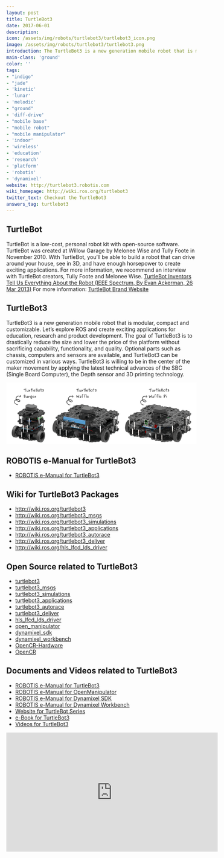 ```yaml
---
layout: post
title: TurtleBot3
date: 2017-06-01
description:
icon: /assets/img/robots/turtlebot3/turtlebot3_icon.png
image: /assets/img/robots/turtlebot3/turtlebot3.png
introduction: The TurtleBot3 is a new generation mobile robot that is modular, compact and customizable.
main-class: 'ground'
color: ''
tags:
- "indigo"
- "jade"
- 'kinetic'
- 'lunar'
- 'melodic'
- "ground"
- 'diff-drive'
- "mobile base"
- "mobile robot"
- "mobile manipulator"
- 'indoor'
- 'wireless'
- 'education'
- 'research'
- 'platform'
- 'robotis'
- 'dynamixel'
website: http://turtlebot3.robotis.com
wiki_homepage: http://wiki.ros.org/turtlebot3
twitter_text: Checkout the TurtleBot3
answers_tag: turtlebot3
---
```


## TurtleBot
TurtleBot is a low-cost, personal robot kit with open-source software. TurtleBot was created at Willow Garage by Melonee Wise and Tully Foote in November 2010. With TurtleBot, you’ll be able to build a robot that can drive around your house, see in 3D, and have enough horsepower to create exciting applications. For more information, we recommend an interview with TurtleBot creators, Tully Foote and Melonee Wise. [TurtleBot Inventors Tell Us Everything About the Robot (IEEE Spectrum, By Evan Ackerman, 26 Mar 2013)](http://spectrum.ieee.org/automaton/robotics/diy/interview-turtlebot-inventors-tell-us-everything-about-the-robot)
For more information: [TurtleBot Brand Website](http://www.turtlebot.com)

## TurtleBot3
TurtleBot3 is a new generation mobile robot that is modular, compact and customizable. Let’s explore ROS and create exciting applications for education, research and product development. The goal of TurtleBot3 is to drastically reduce the size and lower the price of the platform without sacrificing capability, functionality, and quality. Optional parts such as chassis, computers and sensors are available, and TurtleBot3 can be customized in various ways. TurtleBot3 is willing to be in the center of the maker movement by applying the latest technical advances of the SBC (Single Board Computer), the Depth sensor and 3D printing technology.

![turtlebot3 Series](/assets/img/robots/turtlebot3/turtlebot3_series.png)

## ROBOTIS e-Manual for TurtleBot3
- [ROBOTIS e-Manual for TurtleBot3](http://turtlebot3.robotis.com/)

## Wiki for TurtleBot3 Packages
- http://wiki.ros.org/turtlebot3
- http://wiki.ros.org/turtlebot3_msgs
- http://wiki.ros.org/turtlebot3_simulations
- http://wiki.ros.org/turtlebot3_applications
- http://wiki.ros.org/turtlebot3_autorace
- http://wiki.ros.org/turtlebot3_deliver
- http://wiki.ros.org/hls_lfcd_lds_driver

## Open Source related to TurtleBot3
- [turtlebot3](https://github.com/ROBOTIS-GIT/turtlebot3)
- [turtlebot3_msgs](https://github.com/ROBOTIS-GIT/turtlebot3_msgs)
- [turtlebot3_simulations](https://github.com/ROBOTIS-GIT/turtlebot3_simulations)
- [turtlebot3_applications](https://github.com/ROBOTIS-GIT/turtlebot3_applications)
- [turtlebot3_autorace](https://github.com/ROBOTIS-GIT/turtlebot3_autorace)
- [turtlebot3_deliver](https://github.com/ROBOTIS-GIT/turtlebot3_deliver)
- [hls_lfcd_lds_driver](https://github.com/ROBOTIS-GIT/hls_lfcd_lds_driver)
- [open_manipulator](https://github.com/ROBOTIS-GIT/open_manipulator)
- [dynamixel_sdk](https://github.com/ROBOTIS-GIT/DynamixelSDK)
- [dynamixel_workbench](https://github.com/ROBOTIS-GIT/dynamixel-workbench)
- [OpenCR-Hardware](https://github.com/ROBOTIS-GIT/OpenCR-Hardware)
- [OpenCR](https://github.com/ROBOTIS-GIT/OpenCR)

## Documents and Videos related to TurtleBot3
- [ROBOTIS e-Manual for TurtleBot3](http://turtlebot3.robotis.com/)
- [ROBOTIS e-Manual for OpenManipulator](http://emanual.robotis.com/docs/en/platform/openmanipulator/)
- [ROBOTIS e-Manual for Dynamixel SDK](http://emanual.robotis.com/docs/en/software/dynamixel/dynamixel_sdk/overview/)
- [ROBOTIS e-Manual for Dynamixel Workbench](http://emanual.robotis.com/docs/en/software/dynamixel/dynamixel_workbench/)
- [Website for TurtleBot Series](http://www.turtlebot.com/)
- [e-Book for TurtleBot3](https://community.robotsource.org/t/download-the-ros-robot-programming-book-for-free/51/)
- [Videos for TurtleBot3 ](https://www.youtube.com/playlist?list=PLRG6WP3c31_XI3wlvHlx2Mp8BYqgqDURU)

<iframe width="560" height="315" src="https://www.youtube-nocookie.com/embed/9OC3J53RUsk" frameborder="0" allowfullscreen></iframe>
